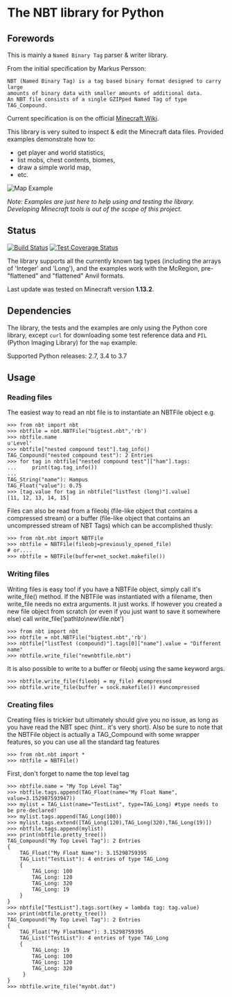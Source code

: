 # The NBT library for Python

## Forewords

This is mainly a `Named Binary Tag` parser & writer library.

From the initial specification by Markus Persson:
```
NBT (Named Binary Tag) is a tag based binary format designed to carry large
amounts of binary data with smaller amounts of additional data.
An NBT file consists of a single GZIPped Named Tag of type TAG_Compound.
```

Current specification is on the official [Minecraft Wiki](https://minecraft.gamepedia.com/NBT_format).

This library is very suited to inspect & edit the Minecraft data files. Provided
examples demonstrate how to:
- get player and world statistics,
- list mobs, chest contents, biomes,
- draw a simple world map,
- etc.

![Map Example](world.png)

*Note: Examples are just here to help using and testing the library.
Developing Minecraft tools is out of the scope of this project.*


## Status

[![Build Status](https://secure.travis-ci.org/twoolie/NBT.png?branch=master)](http://travis-ci.org/#!/twoolie/NBT)
[![Test Coverage Status](https://coveralls.io/repos/twoolie/NBT/badge.svg)](https://coveralls.io/r/twoolie/NBT)

The library supports all the currently known tag types (including the arrays
of 'Integer' and 'Long'), and the examples work with the McRegion,
pre-"flattened" and "flattened" Anvil formats.

Last update was tested on Minecraft version **1.13.2**.


## Dependencies

The library, the tests and the examples are only using the Python core library,
except `curl` for downloading some test reference data and `PIL` (Python
Imaging Library) for the `map` example.

Supported Python releases: 2.7, 3.4 to 3.7


## Usage

### Reading files

The easiest way to read an nbt file is to instantiate an NBTFile object e.g.
```
>>> from nbt import nbt
>>> nbtfile = nbt.NBTFile("bigtest.nbt",'rb')
>>> nbtfile.name
u'Level'
>>> nbtfile["nested compound test"].tag_info()
TAG_Compound("nested compound test"): 2 Entries
>>> for tag in nbtfile["nested compound test"]["ham"].tags:
...     print(tag.tag_info())
...
TAG_String("name"): Hampus
TAG_Float("value"): 0.75
>>> [tag.value for tag in nbtfile["listTest (long)"].value]
[11, 12, 13, 14, 15]
```

Files can also be read from a fileobj (file-like object that contains a compressed
stream) or a buffer (file-like object that contains an uncompressed stream of NBT
Tags) which can be accomplished thusly:
```
>>> from nbt.nbt import NBTFile
>>> nbtfile = NBTFile(fileobj=previously_opened_file)
# or....
>>> nbtfile = NBTFile(buffer=net_socket.makefile())
```

### Writing files

Writing files is easy too! if you have a NBTFile object, simply call it's
write_file() method. If the NBTFile was instantiated with a filename, then
write_file needs no extra arguments. It just works. If however you created a new
file object from scratch (or even if you just want to save it somewhere else)
call write_file('path\to\new\file.nbt')
```
>>> from nbt import nbt
>>> nbtfile = nbt.NBTFile("bigtest.nbt",'rb')
>>> nbtfile["listTest (compound)"].tags[0]["name"].value = "Different name"
>>> nbtfile.write_file("newnbtfile.nbt")
```

It is also possible to write to a buffer or fileobj using the same keyword args.
```
>>> nbtfile.write_file(fileobj = my_file) #compressed
>>> nbtfile.write_file(buffer = sock.makefile()) #uncompressed
```

### Creating files

Creating files is trickier but ultimately should give you no issue, as long as
you have read the NBT spec (hint.. it's very short). Also be sure to note that
the NBTFile object is actually a TAG_Compound with some wrapper features, so
you can use all the standard tag features
```
>>> from nbt.nbt import *
>>> nbtfile = NBTFile()
```

First, don't forget to name the top level tag
```
>>> nbtfile.name = "My Top Level Tag"
>>> nbtfile.tags.append(TAG_Float(name="My Float Name", value=3.152987593947))
>>> mylist = TAG_List(name="TestList", type=TAG_Long) #type needs to be pre-declared!
>>> mylist.tags.append(TAG_Long(100))
>>> mylist.tags.extend([TAG_Long(120),TAG_Long(320),TAG_Long(19)])
>>> nbtfile.tags.append(mylist)
>>> print(nbtfile.pretty_tree())
TAG_Compound("My Top Level Tag"): 2 Entries
{
    TAG_Float("My Float Name"): 3.15298759395
    TAG_List("TestList"): 4 entries of type TAG_Long
    {
        TAG_Long: 100
        TAG_Long: 120
        TAG_Long: 320
        TAG_Long: 19
    }
}
>>> nbtfile["TestList"].tags.sort(key = lambda tag: tag.value)
>>> print(nbtfile.pretty_tree())
TAG_Compound("My Top Level Tag"): 2 Entries
{
    TAG_Float("My FloatName"): 3.15298759395
    TAG_List("TestList"): 4 entries of type TAG_Long
    {
        TAG_Long: 19
        TAG_Long: 100
        TAG_Long: 120
        TAG_Long: 320
     }
}
>>> nbtfile.write_file("mynbt.dat")
```
